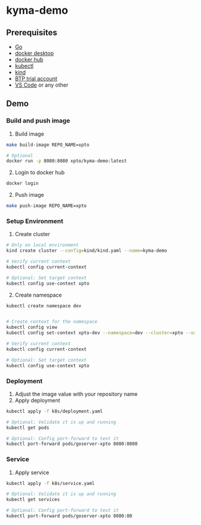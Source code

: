 # kyma-demo

## Prerequisites

- [Go](https://go.dev/doc/install)
- [docker desktop](https://www.docker.com/products/docker-desktop/)
- [docker hub](https://hub.docker.com/)
- [kubectl](https://kubernetes.io/docs/tasks/tools/)
- [kind](https://kind.sigs.k8s.io/docs/user/quick-start)
- [BTP trial account](https://cockpit.hanatrial.ondemand.com/)
- [VS Code](https://code.visualstudio.com/download) or any other

## Demo

### Build and push image

1. Build image

```bash
make build-image REPO_NAME=xpto

# Optional
docker run -p 8080:8080 xpto/kyma-demo:latest
```

2. Login to docker hub

```bash
docker login
```

2. Push image

```bash
make push-image REPO_NAME=xpto
```

### Setup Environment

1. Create cluster

```bash
# Only on local environment
kind create cluster --config=kind/kind.yaml --name=kyma-demo

# Verify current context
kubectl config current-context

# Optional: Set target context
kubectl config use-context xpto
```

2. Create namespace

```bash
kubectl create namespace dev


# Create context for the namespace
kubectl config view
kubectl config set-context xpto-dev --namespace=dev --cluster=xpto --user=xpto

# Verify current context
kubectl config current-context

# Optional: Set target context
kubectl config use-context xpto
```

### Deployment

1. Adjust the image value with your repository name
2. Apply deployment

```bash
kubectl apply -f k8s/deployment.yaml

# Optional: Validate it is up and running
kubectl get pods

# Optional: Config port-forward to test it
kubectl port-forward pods/goserver-xpto 8080:8080
```

### Service

1. Apply service

```bash
kubectl apply -f k8s/service.yaml

# Optional: Validate it is up and running
kubectl get services

# Optional: Config port-forward to test it
kubectl port-forward pods/goserver-xpto 8080:80
```
